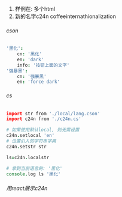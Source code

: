1. 样例在: 多个html
2. 新的名字c24n coffeeinternathionalization

###### cson

```cson
'黑化':
	cn: '黑化'
	en: 'dark'
	info: '按钮上面的文字'
'强暴黑':
	cn: '强暴黑'
	en: 'force dark'
```

###### cs

```coffeescript
import str from './local/lang.cson'
import c24n from './c24n.cs'

# 如果使用默认local, 则无需设置
c24n.setlocal 'en'
# 设置引入的字符串字典
c24n.setstr str

ls=c24n.localstr

# 拿到当前语言的: '黑化'
console.log ls '黑化'

```

###### 用react展示c24n

